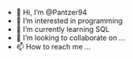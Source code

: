 - 👋 Hi, I’m @Pantzer94
- 👀 I’m interested in programming
- 🌱 I’m currently learning SQL
- 💞️ I’m looking to collaborate on ...
- 📫 How to reach me ...

<!---
Pantzer94/Pantzer94 is a ✨ special ✨ repository because its `README.md` (this file) appears on your GitHub profile.
You can click the Preview link to take a look at your changes.
--->
